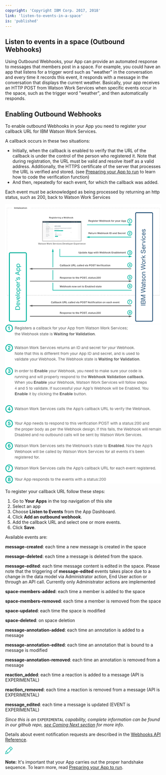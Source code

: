 ```yaml
---
copyright: 'Copyright IBM Corp. 2017, 2018'
link: 'listen-to-events-in-a-space'
is: 'published'
---
```

## Listen to events in a space (Outbound Webhooks)

Using Outbound Webhooks, your App can provide an automated response to messages that members post in a space.  For example, you could have an app that listens for a trigger word such as "weather" in the conversation and every time it records this event, it responds with a message in the conversation that displays the current weather.  Basically, your app receives an HTTP POST from Watson Work Services when specific events occur in the space, such as the trigger word "weather", and then automatically responds.  

## Enabling Outbound Webhooks
To enable outbound Webhooks in your App you need to register your callback URL for IBM Watson Work Services.  

A callback occurs in these two situations:
 - Initially, when the callback is enabled  to verify that the URL of the callback is under the control of the person who registered it.  Note that during registration, the URL must be valid and resolve itself as a valid address. Additionally, the HTTPS certificate of the server that processes the URL is verified and stored. (see [Preparing your App to run](../guides/V1_PreparingYourApp.md) to learn how to code the verification function)
 - And then, repeatedly for each event, for which the callback was added.

Each event must be acknowledged as being processed by returning an http status, such as 200, back to Watson Work Services

![Webhooks Sequence Diagram 1](../images/WWSWebhooksDiagram1.png)
![Webhooks Sequence Diagram 2](../images/WWSWebhooksDiagram2.png)

To register your callback URL follow these steps:
1. Go to **Your Apps** in the top navigation of this site
2. Select an app
3. Choose **Listen to Events** from the App Dashboard.  
4.  Click **Add an outbound webhook**.
5.  Add the callback URL and select one or more events.
6.  Click **Save**.

Available events are:

**message-created**: each time a new message is created in the space

**message-deleted**: each time a message is deleted from the space. 

**message-edited**: each time message content is edited in the space. Please note that the triggering of **message-edited** events takes place due to a change in the data model via Administrator action, End User action or through an API call. Currently only Administrator actions are implemented

**space-members-added**: each time a member is added to the space

**space-members-removed**: each time a member is removed from the space

**space-updated**: each time the space is modified

**space-deleted**: on space deletion

**message-annotation-added**: each time an annotation is added to a message

**message-annotation-edited**: each time an annotation that is bound to a message is modified

**message-annotation-removed**: each time an annotation is removed from a message

**reaction_added**: each time a reaction is added to a message (API is EXPERIMENTAL)

**reaction_removed**: each time a reaction is removed from a message (API is EXPERIMENTAL)

**message_edited**: each time a message is updated (EVENT is EXPERIMENTAL)

_Since this is an_ `EXPERIMENTAL` _capability, complete information can be found in our github repo, [see Coming Next section](../get-started/coming-next) for more info_.

Details about event notification requests are described in the [Webhooks API Reference](../references/V1_OutboundCallback.yml).

<div class="tip">
  <img src="../images/note_pencil.png" />
  <p><strong>Note:</strong> It's important that your App carries out the proper handshake sequence. To learn more, read <a href="https://developer.watsonwork.ibm.com/docs/apps/prepare-your-app-to-run">Preparing your App to run</a>.</p>
</div>
